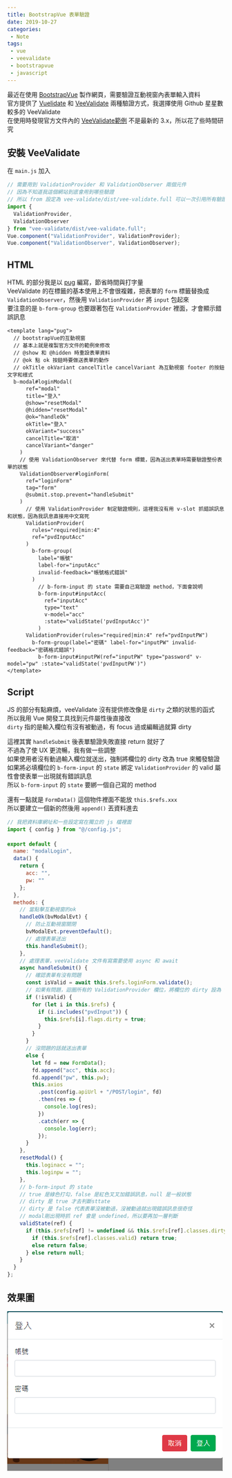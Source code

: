 ```yaml
--- 
title: BootstrapVue 表單驗證
date: 2019-10-27
categories: 
 - Note
tags: 
 - vue
 - veevalidate
 - bootstrapvue
 - javascript
---
```


最近在使用 [BootstrapVue](https://bootstrap-vue.js.org/) 製作網頁，需要驗證互動視窗內表單輸入資料  
官方提供了 [Vuelidate](https://vuelidate.netlify.com/) 和 [VeeValidate](https://logaretm.github.io/vee-validate/) 兩種驗證方式，我選擇使用 Github 星星數較多的 VeeValidate   
在使用時發現官方文件內的 [VeeValidate範例](https://bootstrap-vue.js.org/docs/reference/validation/#veevalidate) 不是最新的 3.x，所以花了些時間研究 

<!-- more -->

## 安裝 VeeValidate

在 `main.js` 加入
```js
// 需要用到 ValidationProvider 和 ValidationObserver 兩個元件
// 因為不知道我這個網站到底會用到哪些驗證
// 所以 from 設定為 vee-validate/dist/vee-validate.full 可以一次引用所有驗證規則
import {
  ValidationProvider,
  ValidationObserver
} from "vee-validate/dist/vee-validate.full";
Vue.component("ValidationProvider", ValidationProvider);
Vue.component("ValidationObserver", ValidationObserver);
```
## HTML
HTML 的部分我是以 [pug](https://pugjs.org/) 編寫，節省時間與打字量  
VeeValidate 的在標籤的基本使用上不會很複雜，把表單的 `form` 標籤替換成 `ValidationObserver`，然後用 `ValidationProvider` 將 `input` 包起來  
要注意的是 `b-form-group` 也要跟著包在 `ValidationProvider` 裡面，才會顯示錯誤訊息  

```pug
<template lang="pug">
  // bootstrapVue的互動視窗
  // 基本上就是複製官方文件的範例來修改
  // @show 和 @hidden 時重設表單資料
  // @ok 點 ok 按鈕時要做送表單的動作
  // okTitle okVariant cancelTitle cancelVariant 為互動視窗 footer 的按鈕文字和樣式
  b-modal#loginModal(
      ref="modal" 
      title="登入" 
      @show="resetModal" 
      @hidden="resetModal" 
      @ok="handleOk" 
      okTitle="登入" 
      okVariant="success" 
      cancelTitle="取消" 
      cancelVariant="danger"
    )
    // 使用 ValidationObserver 來代替 form 標籤，因為送出表單時需要驗證整份表單的狀態
    ValidationObserver#loginForm(
      ref="loginForm" 
      tag="form" 
      @submit.stop.prevent="handleSubmit"
    )
      // 使用 ValidationProvider 制定驗證規則，這裡我沒有用 v-slot 抓錯誤訊息和狀態，因為我訊息直接用中文寫死
      ValidationProvider(
        rules="required|min:4" 
        ref="pvdInputAcc"
      )
        b-form-group(
          label="帳號" 
          label-for="inputAcc" 
          invalid-feedback="帳號格式錯誤"
        )
          // b-form-input 的 state 需要自己寫驗證 method，下面會說明
          b-form-input#inputAcc(
            ref="inputAcc" 
            type="text" 
            v-model="acc" 
            :state="validState('pvdInputAcc')"
          )
      ValidationProvider(rules="required|min:4" ref="pvdInputPW")
        b-form-group(label="密碼" label-for="inputPW" invalid-feedback="密碼格式錯誤")
          b-form-input#inputPW(ref="inputPW" type="password" v-model="pw" :state="validState('pvdInputPW')")
</template>
```

## Script
JS 的部分有點麻煩，veeValidate 沒有提供修改像是 `dirty` 之類的狀態的函式  
所以我用 Vue 開發工具找到元件屬性後直接改  
`dirty` 指的是輸入欄位有沒有被動過，有 focus 過或編輯過就算 dirty  
  
這裡其實 `handleSubmit` 後表單驗證失敗直接 return 就好了  
不過為了使 UX 更流暢，我有做一些調整  
如果使用者沒有動過輸入欄位就送出，強制將欄位的 dirty 改為 true 來觸發驗證  
如果將必填欄位的 `b-form-input` 的 `state` 綁定 `ValidationProvider` 的 valid 屬性會使表單一出現就有錯誤訊息  
所以 `b-form-input` 的 `state` 要綁一個自己寫的 method  

還有一點就是 `FormData()` 這個物件裡面不能放 `this.$refs.xxx`   
所以要建立一個新的然後用 `append()` 丟資料進去  
   
```js
// 我把資料庫網址和一些設定寫在獨立的 js 檔裡面
import { config } from "@/config.js";

export default {
  name: "modalLogin",
  data() {
    return {
      acc: "",
      pw: ""
    };
  },
  methods: {
    // 當點擊互動視窗的ok
    handleOk(bvModalEvt) {
      // 防止互動視窗關閉
      bvModalEvt.preventDefault();
      // 處理表單送出
      this.handleSubmit();
    },
    // 處理表單，veeValidate 文件有寫需要使用 async 和 await
    async handleSubmit() {
      // 確認表單有沒有問題
      const isValid = await this.$refs.loginForm.validate();
      // 如果有問題，迴圈所有的 ValidationProvider 欄位，將欄位的 dirty 設為 true
      if (!isValid) {
        for (let i in this.$refs) {
          if (i.includes("pvdInput")) {
            this.$refs[i].flags.dirty = true;
          }
        }
      } 
      // 沒問題的話就送出表單
      else {
        let fd = new FormData();
        fd.append("acc", this.acc);
        fd.append("pw", this.pw);
        this.axios
          .post(config.apiUrl + "/POST/login", fd)
          .then(res => {
            console.log(res);
          })
          .catch(err => {
            console.log(err);
          });
      }
    },
    resetModal() {
      this.loginacc = "";
      this.loginpw = "";
    },
    // b-form-input 的 state
    // true 是綠色打勾，false 是紅色叉叉加錯誤訊息，null 是一般狀態
    // dirty 是 true 才去判斷sttate
    // dirty 是 false 代表表單沒被動過，沒被動過就出現錯誤訊息很奇怪
    // modal剛出現時抓 ref 會是 undefined，所以要再加一層判斷
    validState(ref) {
      if (this.$refs[ref] != undefined && this.$refs[ref].classes.dirty) {
        if (this.$refs[ref].classes.valid) return true;
        else return false;
      } else return null;
    }
  }
};
```

## 效果圖
![效果gif](/images/bsvuevalidate.gif)
